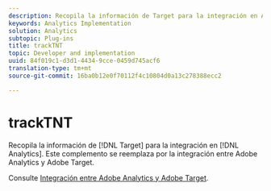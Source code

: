 ```yaml
---
description: Recopila la información de Target para la integración en Analytics. Este complemento se reemplaza por la integración entre Adobe Analytics y Adobe Target.
keywords: Analytics Implementation
solution: Analytics
subtopic: Plug-ins
title: trackTNT
topic: Developer and implementation
uuid: 84f019c1-d3d1-4434-9cce-0459d745acf6
translation-type: tm+mt
source-git-commit: 16ba0b12e0f70112f4c10804d0a13c278388ecc2

---
```



# trackTNT

Recopila la información de [!DNL Target] para la integración en [!DNL Analytics]. Este complemento se reemplaza por la integración entre Adobe Analytics y Adobe Target.

Consulte [Integración entre Adobe Analytics y Adobe Target](https://marketing.adobe.com/resources/help/en_US/target/a4t/).
